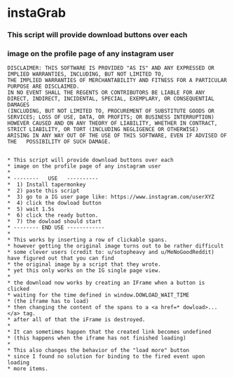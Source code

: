 # instaGrab

###	 This script will provide download buttons over each
###	 image on the profile page of any instagram user



    DISCLAIMER: THIS SOFTWARE IS PROVIDED "AS IS" AND ANY EXPRESSED OR IMPLIED WARRANTIES, INCLUDING, BUT NOT LIMITED TO,
    THE IMPLIED WARRANTIES OF MERCHANTABILITY AND FITNESS FOR A PARTICULAR PURPOSE ARE DISCLAIMED.
    IN NO EVENT SHALL THE REGENTS OR CONTRIBUTORS BE LIABLE FOR ANY DIRECT, INDIRECT, INCIDENTAL, SPECIAL, EXEMPLARY, OR CONSEQUENTIAL DAMAGES
    (INCLUDING, BUT NOT LIMITED TO, PROCUREMENT OF SUBSTITUTE GOODS OR SERVICES; LOSS OF USE, DATA, OR PROFITS; OR BUSINESS INTERRUPTION)
    HOWEVER CAUSED AND ON ANY THEORY OF LIABILITY, WHETHER IN CONTRACT, STRICT LIABILITY, OR TORT (INCLUDING NEGLIGENCE OR OTHERWISE) 
    ARISING IN ANY WAY OUT OF THE USE OF THIS SOFTWARE, EVEN IF ADVISED OF THE   POSSIBILITY OF SUCH DAMAGE.


	* This script will provide download buttons over each
	* image on the profile page of any instagram user
	*
	* --------   USE   ----------
	*  1) Install tapermonkey
	*  2) paste this script
	*  3) go to a IG user page like: https://www.instagram.com/userXYZ
	*  4) click the dowload button
	*  5) wait 1.5s
	*  6) click the ready button.
	*  7) the dowload should start
	* -------- END USE ------------
	*
	* This works by inserting a row of clickable spans.
	* however getting the original image turns out to be rather difficult
	* some clever users (credit to: u/sotopheavy and u/MeNoGoodReddit) have figured out that you can find
	* the original image by a script that they wrote.
	* yet this only works on the IG single page view.
	*
	* the download now works by creating an IFrame when a button is clicked
	* waiting for the time defined in window.DOWLOAD_WAIT_TIME
	* (the iframe has to load)
	* then changing the content of the spans to a <a href=* dowload>...</a> tag.
	* after all of that the iFrame is destroyed.
	*
	* It can sometimes happen that the created link becomes undefined
	* (this happens when the iframe has not finished loading)
	*
	* This also changes the behavior of the "load more" button
	* since I found no solution for binding to the fired event upon loading
	* more items.
